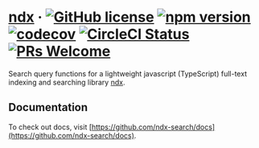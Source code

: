 # [ndx](https://github.com/ndx-search/ndx-query) &middot; [![GitHub license](https://img.shields.io/badge/license-MIT-blue.svg)](https://github.com/ndx-search/ndx-query/blob/master/LICENSE) [![npm version](https://img.shields.io/npm/v/ndx-query.svg)](https://www.npmjs.com/package/ndx-query) [![codecov](https://codecov.io/gh/ndx-search/ndx-query/branch/master/graph/badge.svg)](https://codecov.io/gh/ndx-search/ndx-query) [![CircleCI Status](https://circleci.com/gh/ndx-search/ndx-query.svg?style=shield&circle-token=:circle-token)](https://circleci.com/gh/ndx-search/ndx-query) [![PRs Welcome](https://img.shields.io/badge/PRs-welcome-brightgreen.svg)](https://github.com/ndx-search/ndx-query)

Search query functions for a lightweight javascript (TypeScript) full-text indexing and searching library
[ndx](https://github.com/ndx-search/ndx-query).

## Documentation

To check out docs, visit [https://github.com/ndx-search/docs](https://github.com/ndx-search/docs).
